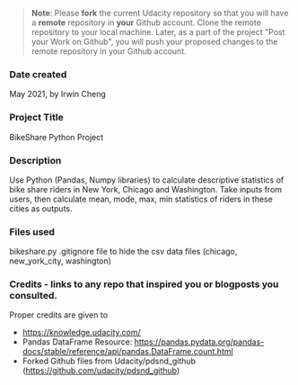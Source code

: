 >**Note**: Please **fork** the current Udacity repository so that you will have a **remote** repository in **your** Github account. Clone the remote repository to your local machine. Later, as a part of the project "Post your Work on Github", you will push your proposed changes to the remote repository in your Github account.

### Date created
May 2021, by Irwin Cheng

### Project Title
BikeShare Python Project

### Description
Use Python (Pandas, Numpy libraries) to calculate descriptive statistics of bike share riders in New York, Chicago and Washington. Take inputs from users, then calculate mean, mode, max, min statistics of riders in these cities as outputs.

### Files used
bikeshare.py
.gitignore file to hide the csv data files (chicago, new_york_city, washington)


### Credits - links to any repo that inspired you or blogposts you consulted.
Proper credits are given to
- https://knowledge.udacity.com/
- Pandas DataFrame Resource: https://pandas.pydata.org/pandas-docs/stable/reference/api/pandas.DataFrame.count.html
- Forked Github files from Udacity/pdsnd_github (https://github.com/udacity/pdsnd_github)
